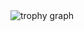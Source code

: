 <img src="https://gumuncle-github-profile.vercel.app/api/?username=gumuncle&theme=dark&column=-1&row=1&margin-w=8&margin-h=8&no-bg=false&no-frame=false&order=4" alt="trophy graph" />
